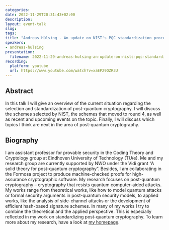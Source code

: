 ```yaml
---
categories:
date: 2022-11-29T20:31:43+02:00
description:
layout: event-talk
slug:
tags:
title: "Andreas Hülsing - An update on NIST's PQC standardization process"
speakers:
- andreas-hulsing
presentation:
  filename: 2022-11-29-andreas-hulsing-an-update-on-nists-pqc-standardization-process.pdf
recording:
  platform: youtube
  url: https://www.youtube.com/watch?v=xaEP29OZR3U
---
```


## Abstract

In this talk I will give an overview of the current situation regarding the selection and standardization of post-quantum cryptography. I will discuss the schemes selected by NIST, the schemes that moved to round 4, as well as recent and upcoming events on the topic. Finally, I will discuss which topics I think are next in the area of post-quantum cryptography.

## Biography

I am assistant professor for provable security in the Coding Theory and Cryptology group at Eindhoven University of Technology (TU/e). Me and my research group are currently supported by NWO under the Vidi grant “A solid theory for post-quantum cryptography”. Besides, I am collaborating in the Formosa project to produce machine-checked proofs for high-assurance cryptographic software. My research focuses on post-quantum cryptography – cryptography that resists quantum computer-aided attacks. My works range from theoretical works, like how to model quantum attacks or formal security arguments in post-quantum security models, to applied works, like the analysis of side-channel attacks or the development of efficient hash-based signature schemes. In many of my works I try to combine the theoretical and the applied perspective. This is especially reflected in my work on standardizing post-quantum cryptography. To learn more about my research, have a look at [my homepage](https://huelsing.net/wordpress/).
